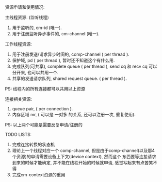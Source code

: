 资源申请和使用情况:

主线程资源: (监听线程)

1. 用于监听的, cm-id (唯一).
2. 用于注册监听异步事件的, cm-channel (唯一).


工作线程资源:

1. 用于注册发送/请求异步时间的, comp-channel ( per thread ).
2. 保护域, pd ( per thread ), 暂时还不知道这个有什么用.
3. 完成队列(可共享), complete queue ( per thread ), send cq 和 recv cq 可以分开来, 也可以共用一个.
4. 共享的发送请求队列, shared request queue. ( per thread ).

PS: 线程内的所有连接都可以共用以上资源


连接相关资源:

1. queue pair, ( per connection ).
2. 内存区域 mr, ( 可以是 一对多 的关系, 还可以注册一次, 重复使用).

PS: 以上两个可能是需要反复申请/注册的


TODO LISTS:

1. 完成连接转换的状态机
2. 理论上一个线程对应一个 comp-channel, 但是由于comp-channel(以及那4个资源)的申请需要设备上下文(device context), 然而这个
东西要等连接请求到来的时候才能确定, 并不能在线程开始的时候就申请, 感觉写起来有点苦笑不得
3. 完成cm-context资源的重用
